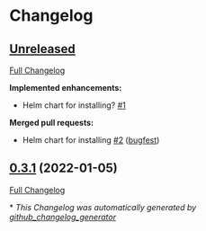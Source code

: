 # Changelog

## [Unreleased](https://github.com/bugfest/tor-controller/tree/HEAD)

[Full Changelog](https://github.com/bugfest/tor-controller/compare/0.3.1...HEAD)

**Implemented enhancements:**

- Helm chart for installing? [\#1](https://github.com/bugfest/tor-controller/issues/1)

**Merged pull requests:**

- Helm chart for installing [\#2](https://github.com/bugfest/tor-controller/pull/2) ([bugfest](https://github.com/bugfest))

## [0.3.1](https://github.com/bugfest/tor-controller/tree/0.3.1) (2022-01-05)

[Full Changelog](https://github.com/bugfest/tor-controller/compare/e261c6b6023685063774c7264b86f8d5b71d29b2...0.3.1)



\* *This Changelog was automatically generated by [github_changelog_generator](https://github.com/github-changelog-generator/github-changelog-generator)*
